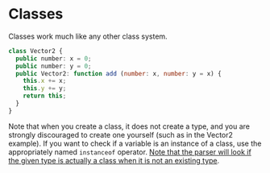 # Classes
Classes work much like any other class system.
```ts
class Vector2 {
  public number: x = 0;
  public number: y = 0;
  public Vector2: function add (number: x, number: y = x) {
    this.x += x;
    this.y += y;
    return this;
  }
}
```
Note that when you create a class, it does not create a type, and you are strongly discouraged to create one yourself (such as in the Vector2 example). If you want to check if a variable is an instance of a class, use the appropriately named `instanceof` operator. [Note that the parser will look if the given type is actually a class when it is not an existing type](#types).